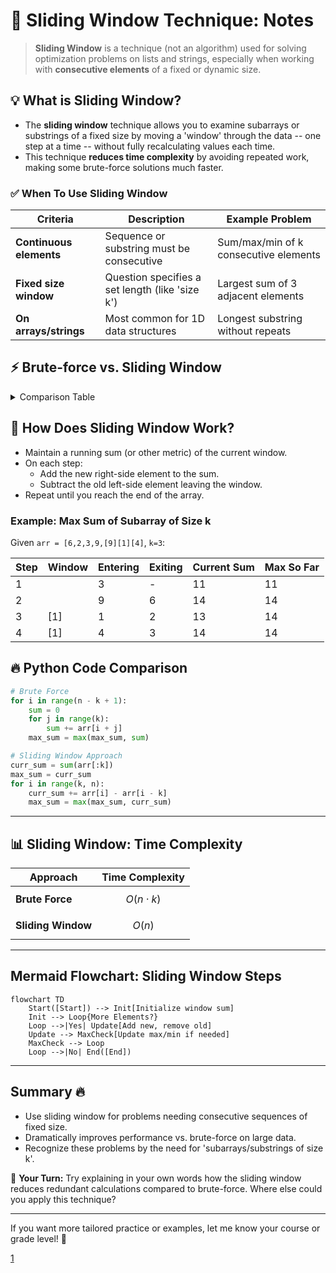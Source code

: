 # 🚀 Sliding Window Technique: Notes

> **Sliding Window** is a technique (not an algorithm) used for solving optimization problems on lists and strings, especially when working with **consecutive elements** of a fixed or dynamic size.

## 💡 What is Sliding Window?
- The **sliding window** technique allows you to examine subarrays or substrings of a fixed size by moving a 'window' through the data -- one step at a time -- without fully recalculating values each time.
- This technique **reduces time complexity** by avoiding repeated work, making some brute-force solutions much faster.

### ✅ When To Use Sliding Window
| Criteria                | Description                                      | Example Problem                        |
|------------------------|--------------------------------------------------|----------------------------------------|
| **Continuous elements** | Sequence or substring must be consecutive        | Sum/max/min of k consecutive elements  |
| **Fixed size window**   | Question specifies a set length (like 'size k') | Largest sum of 3 adjacent elements     |
| **On arrays/strings**   | Most common for 1D data structures              | Longest substring without repeats      |

## ⚡ Brute-force vs. Sliding Window
<details>
<summary>Comparison Table</summary>

| Approach      | How It Works                                                      | Time Complexity  |
|--------------|--------------------------------------------------------------------|------------------|
| **Brute-force** | For every possible window, calculate sum from scratch               | $$ O(n \cdot k) $$   |
| **Sliding Window** | Calculate sum for first window, then update by adding new and removing old element | $$ O(n) $$           |
</details>

## 🎯 How Does Sliding Window Work?
- Maintain a running sum (or other metric) of the current window.
- On each step:
    - Add the new right-side element to the sum.
    - Subtract the old left-side element leaving the window.
- Repeat until you reach the end of the array.

### Example: Max Sum of Subarray of Size k
Given `arr = [6,2,3,9,[9][1][4]`, `k=3`:

| Step | Window   | Entering  | Exiting  | Current Sum | Max So Far |
|------|----------|-----------|----------|-------------|------------|
| 1    |   | 3         | -        | 11          | 11         |
| 2    |   | 9         | 6        | 14          | 14         |
| 3    | [1]  | 1         | 2        | 13          | 14         |
| 4    | [1]  | 4         | 3        | 14          | 14         |

## 🔥 Python Code Comparison
```python
# Brute Force
for i in range(n - k + 1):
    sum = 0
    for j in range(k):
        sum += arr[i + j]
    max_sum = max(max_sum, sum)
```

```python
# Sliding Window Approach
curr_sum = sum(arr[:k])
max_sum = curr_sum
for i in range(k, n):
    curr_sum += arr[i] - arr[i - k]
    max_sum = max(max_sum, curr_sum)
```

***
## 📊 Sliding Window: Time Complexity

| Approach         | Time Complexity        |
|------------------|-----------------------|
| **Brute Force**  | $$ O(n \cdot k) $$         |
| **Sliding Window** | $$ O(n) $$                 |

***
## Mermaid Flowchart: Sliding Window Steps
```mermaid
flowchart TD
    Start([Start]) --> Init[Initialize window sum]
    Init --> Loop{More Elements?}
    Loop -->|Yes| Update[Add new, remove old]
    Update --> MaxCheck[Update max/min if needed]
    MaxCheck --> Loop
    Loop -->|No| End([End])
```

***
## Summary 🔥
- Use sliding window for problems needing consecutive sequences of fixed size.
- Dramatically improves performance vs. brute-force on large data.
- Recognize these problems by the need for 'subarrays/substrings of size k'.

🎯 **Your Turn:** Try explaining in your own words how the sliding window reduces redundant calculations compared to brute-force. Where else could you apply this technique?

***
If you want more tailored practice or examples, let me know your course or grade level! 📝

[1](https://www.youtube.com/watch?v=l6wQ0eeASWw&list=PLPTV0NXA_ZSgHj4a9CE1KLSarhkjocecO&index=31)
